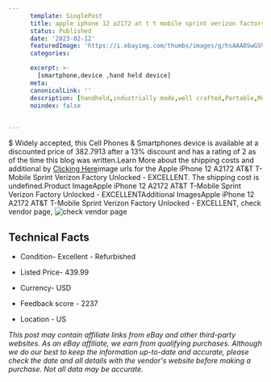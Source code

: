 ```yaml
---
      template: SinglePost
      title: apple iphone 12 a2172 at t t mobile sprint verizon factory unlocked excellent
      status: Published
      date: '2023-02-12'
      featuredImage: 'https://i.ebayimg.com/thumbs/images/g/hsAAAOSwGSVjqG12/s-l225.jpg'
      categories: 

      excerpt: >-
        [smartphone,device ,hand held device]
      meta:
      canonicalLink: ''
      description: [handheld,industrially made,well crafted,Portable,Mobile,Compact,Convenient,Lightweight,Maneuverable,Man-portable,Miniature,Carriable,Hand-held,Light,Holdable,Transportable,Mobile device,Pocket-sized,On-the-go,Wireless,Cordless,Compact size,Convenient size, smartphone,device ,hand held device]
      noindex: false

        
---
```

$
    Widely accepted, this Cell Phones & Smartphones device is available at a discounted price of 382.7913 after a 13% discount and has a rating of 2 as of the time this blog was written.Learn More about the shipping costs and additional by [Clicking Here](https://www.ebay.com/itm/125488176322?hash=item1d37ad9cc2%3Ag%3AhsAAAOSwGSVjqG12&mkevt=1&mkcid=1&mkrid=711-53200-19255-0&campid=%253CePNCampaignId%253E&customid=%253CreferenceId%253E&toolid=10049)image urls for the Apple iPhone 12 A2172 AT&T T-Mobile Sprint Verizon Factory Unlocked - EXCELLENT. The shipping cost is undefined.Product ImageApple iPhone 12 A2172 AT&T T-Mobile Sprint Verizon Factory Unlocked - EXCELLENTAdditional ImagesApple iPhone 12 A2172 AT&T T-Mobile Sprint Verizon Factory Unlocked - EXCELLENT, check vendor page, ![check vendor page](https://origin-galleryplus.ebayimg.com/ws/web/125488176322_2_0_1/225x225.jpg,https://origin-galleryplus.ebayimg.com/ws/web/125488176322_3_0_1/225x225.jpg,https://origin-galleryplus.ebayimg.com/ws/web/125488176322_4_0_1/225x225.jpg,https://origin-galleryplus.ebayimg.com/ws/web/125488176322_5_0_1/225x225.jpg,https://origin-galleryplus.ebayimg.com/ws/web/125488176322_6_0_1/225x225.jpg,https://origin-galleryplus.ebayimg.com/ws/web/125488176322_7_0_1/225x225.jpg,https://origin-galleryplus.ebayimg.com/ws/web/125488176322_8_0_1/225x225.jpg)
    
    

 ## Technical Facts 



     
      

 - Condition- Excellent - Refurbished 


      

 - Listed Price- 439.99 


      

 - Currency- USD 


      

 - Feedback score - 2237 


      

 - Location - US 


      
      

 *_This post may contain affiliate links from eBay and other third-party websites. As an eBay affiliate, we earn from qualifying purchases. Although we do our best to keep the information up-to-date and accurate, please check the date and all details with the vendor's website before making a purchase. Not all data may be accurate._*



    
    
    
    
    